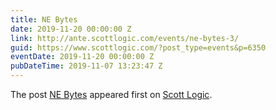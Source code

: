 ```yaml
---
title: NE Bytes
date: 2019-11-20 00:00:00 Z
link: http://ante.scottlogic.com/events/ne-bytes-3/
guid: https://www.scottlogic.com/?post_type=events&p=6350
eventDate: 2019-11-20 00:00:00 Z
pubDateTime: 2019-11-07 13:23:47 Z
---
```


<p>The post <a rel="nofollow" href="http://ante.scottlogic.com/events/ne-bytes-3/">NE Bytes</a> appeared first on <a rel="nofollow" href="http://ante.scottlogic.com">Scott Logic</a>.</p>